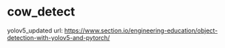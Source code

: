# cow_detect
yolov5_updated url:
https://www.section.io/engineering-education/object-detection-with-yolov5-and-pytorch/
